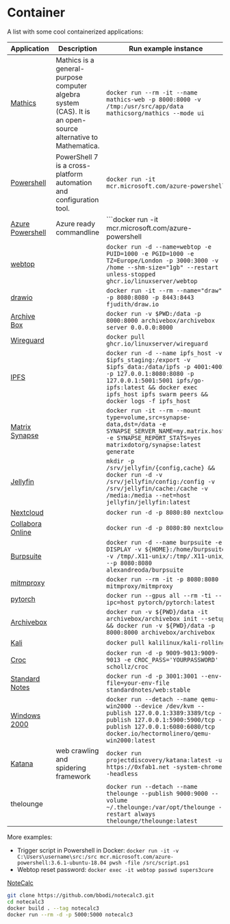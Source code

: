 
# Container

A list with some cool containerized applications:

 | Application                                                                        | Description                                                                                                  | Run example instance                                                                                                                                                                                                                        |
 |------------------------------------------------------------------------------------|--------------------------------------------------------------------------------------------------------------|---------------------------------------------------------------------------------------------------------------------------------------------------------------------------------------------------------------------------------------------|
 | [Mathics](https://hub.docker.com/r/mathicsorg/mathics)                             | Mathics is a general-purpose computer algebra system (CAS). It is an open-source alternative to Mathematica. | ```docker run --rm -it --name mathics-web -p 8000:8000 -v /tmp:/usr/src/app/data mathicsorg/mathics --mode ui```                                                                                                                            |
 | [Powershell](https://mcr.microsoft.com/en-us/product/powershell/about)             | PowerShell 7 is a cross-platform automation and configuration tool.                                          | ```docker run -it mcr.microsoft.com/azure-powershell```                                                                                                                                                                                     |
 | [Azure Powershell](https://mcr.microsoft.com/en-us/product/azure-powershell/about) | Azure ready commandline                                                                                      | ```docker run -it mcr.microsoft.com/azure-powershell|```                                                                                                                                                                                    |
 | [webtop](https://github.com/linuxserver/docker-webtop)                             |                                                                                                              | ```docker run -d --name=webtop -e PUID=1000 -e PGID=1000 -e TZ=Europe/London -p 3000:3000 -v /home --shm-size="1gb" --restart unless-stopped ghcr.io/linuxserver/webtop```                                                                  |
 | [drawio](https://github.com/fjudith/docker-draw.io)                                |                                                                                                              | ```docker run -it --rm --name="draw" -p 8080:8080 -p 8443:8443 fjudith/draw.io```                                                                                                                                                           |
 | [Archive Box](https://github.com/ArchiveBox/ArchiveBox)                            |                                                                                                              | ```docker run -v $PWD:/data -p 8000:8000 archivebox/archivebox server 0.0.0.0:8000```                                                                                                                                                       |
 | [Wireguard](https://github.com/linuxserver/docker-wireguard)                       |                                                                                                              | ```docker pull ghcr.io/linuxserver/wireguard```                                                                                                                                                                                             |
 | [IPFS](https://registry.hub.docker.com/r/ipfs/go-ipfs)                             |                                                                                                              | ```docker run -d --name ipfs_host -v $ipfs_staging:/export -v $ipfs_data:/data/ipfs -p 4001:4001 -p 127.0.0.1:8080:8080 -p 127.0.0.1:5001:5001 ipfs/go-ipfs:latest && docker exec ipfs_host ipfs swarm peers && docker logs -f ipfs_host``` |
 | [Matrix Synapse](https://registry.hub.docker.com/r/matrixdotorg/synapse/)          |                                                                                                              | ```docker run -it --rm --mount type=volume,src=synapse-data,dst=/data -e SYNAPSE_SERVER_NAME=my.matrix.host -e SYNAPSE_REPORT_STATS=yes matrixdotorg/synapse:latest generate```                                                             |
 | [Jellyfin](https://github.com/jellyfin/jellyfin)                                   |                                                                                                              | ```mkdir -p /srv/jellyfin/{config,cache} && docker run -d -v /srv/jellyfin/config:/config -v /srv/jellyfin/cache:/cache -v /media:/media --net=host jellyfin/jellyfin:latest```                                                             |
 | [Nextcloud](https://hub.docker.com/_/nextcloud/)                                   |                                                                                                              | ```docker run -d -p 8080:80 nextcloud```                                                                                                                                                                                                    |
 | [Collabora Online](https://www.collaboraoffice.com/code/docker)                    |                                                                                                              | ```docker run -d -p 8080:80 nextcloud```                                                                                                                                                                                                    |
 | [Burpsuite](https://portswigger.net/burp)                                          |                                                                                                              | ```docker run -d --name burpsuite -e DISPLAY -v ${HOME}:/home/burpsuite -v /tmp/.X11-unix/:/tmp/.X11-unix/ --p 8080:8080 alexandreoda/burpsuite```                                                                                          |
 | [mitmproxy](https://mitmproxy.org/)                                                |                                                                                                              | ```docker run --rm -it -p 8080:8080 mitmproxy/mitmproxy```                                                                                                                                                                                  |
 | [pytorch](https://pytorch.org/)                                                    |                                                                                                              | ```docker run --gpus all --rm -ti --ipc=host pytorch/pytorch:latest```                                                                                                                                                                      |
 | [Archivebox](https://archivebox.io/)                                               |                                                                                                              | ```docker run -v ${PWD}/data -it archivebox/archivebox init --setup && docker run -v ${PWD}/data -p 8000:8000 archivebox/archivebox```                                                                                                      |
 | [Kali](https://www.kali.org/)                                                      |                                                                                                              | ```docker pull kalilinux/kali-rolling```                                                                                                                                                                                                    |
 | [Croc](https://schollz.com/software/croc/)                                         |                                                                                                              | ```docker run -d -p 9009-9013:9009-9013 -e CROC_PASS='YOURPASSWORD' schollz/croc```                                                                                                                                                         |
 | [Standard Notes](https://standardnotes.com/)                                       |                                                                                                              | ```docker run -d -p 3001:3001 --env-file=your-env-file standardnotes/web:stable```                                                                                                                                                          |
 | [Windows 2000](https://hub.docker.com/r/hectormolinero/qemu-win2000)               |                                                                                                              | ```docker run --detach --name qemu-win2000 --device /dev/kvm --publish 127.0.0.1:3389:3389/tcp --publish 127.0.0.1:5900:5900/tcp --publish 127.0.0.1:6080:6080/tcp docker.io/hectormolinero/qemu-win2000:latest```                          |
 | [Katana](https://github.com/projectdiscovery/katana)                               | web crawling and spidering framework                                                                         | ```docker run projectdiscovery/katana:latest -u https://0xfab1.net -system-chrome -headless```                                                                                                                                              |
 | thelounge                                                                          |                                                                                                              | ```docker run --detach --name thelounge --publish 9000:9000 --volume ~/.thelounge:/var/opt/thelounge --restart always thelounge/thelounge:latest```                                                                                         |

More examples:

- Trigger script in Powershell in Docker: ```docker run -it -v C:\Users\username\src:/src mcr.microsoft.com/azure-powershell:3.6.1-ubuntu-18.04 pwsh -file /src/script.ps1```
- Webtop reset password: ```docker exec -it webtop passwd supers3cure```

[NoteCalc](https://github.com/bbodi/notecalc3)

``` sh
git clone https://github.com/bbodi/notecalc3.git
cd notecalc3
docker build . --tag notecalc3
docker run --rm -d -p 5000:5000 notecalc3
```
